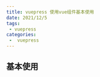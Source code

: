```yaml
---
title: vuepress 使用vue组件基本使用
date: 2021/12/5
tags:
 - vuepress
categories:
 -  vuepress
---
```


## 基本使用

<RecoDemo :collapse="true">
  <template slot="code-template">
    <<< @/.vuepress/demo/extract-code.vue?template
  </template>
  <template slot="code-script">
    <<< @/.vuepress/demo/extract-code.vue?script
  </template>
  <template slot="code-style">
    <<< @/.vuepress/demo/extract-code.vue?style
  </template>
  <extract-code slot="demo"></extract-code>
</RecoDemo>